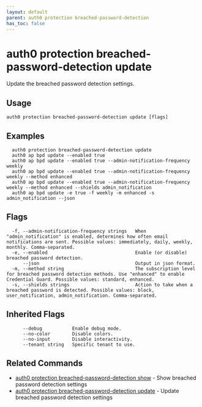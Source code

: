```yaml
---
layout: default
parent: auth0 protection breached-password-detection
has_toc: false
---
```

# auth0 protection breached-password-detection update

Update the breached password detection settings.

## Usage
```
auth0 protection breached-password-detection update [flags]
```

## Examples

```
  auth0 protection breached-password-detection update
  auth0 ap bpd update --enabled true
  auth0 ap bpd update --enabled true --admin-notification-frequency weekly
  auth0 ap bpd update --enabled true --admin-notification-frequency weekly --method enhanced
  auth0 ap bpd update --enabled true --admin-notification-frequency weekly --method enhanced --shields admin_notification
  auth0 ap bpd update -e true -f weekly -m enhanced -s admin_notification --json
```


## Flags

```
  -f, --admin-notification-frequency strings   When "admin_notification" is enabled, determines how often email notifications are sent. Possible values: immediately, daily, weekly, monthly. Comma-separated.
  -e, --enabled                                Enable (or disable) breached password detection.
      --json                                   Output in json format.
  -m, --method string                          The subscription level for breached password detection methods. Use "enhanced" to enable Credential Guard. Possible values: standard, enhanced.
  -s, --shields strings                        Action to take when a breached password is detected. Possible values: block, user_notification, admin_notification. Comma-separated.
```


## Inherited Flags

```
      --debug           Enable debug mode.
      --no-color        Disable colors.
      --no-input        Disable interactivity.
      --tenant string   Specific tenant to use.
```


## Related Commands

- [auth0 protection breached-password-detection show](auth0_protection_breached-password-detection_show.md) - Show breached password detection settings
- [auth0 protection breached-password-detection update](auth0_protection_breached-password-detection_update.md) - Update breached password detection settings


